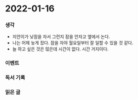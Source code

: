 # 2022-01-16

### 생각
- 지안이가 낮잠을 자서 그런지 잠을 안자고 옆에서 논다.
- 나는 어제 늦게 잤다. 잠을 자야 월요일부터 잘 일할 수 있을 것 같다.
- 늘 하고 싶은 것은 많은데 시간이 없다. 시간 거지이다.

### 이벤트


### 독서 기록

### 읽은 글
